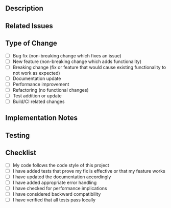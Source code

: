 ## Description

<!-- Provide a brief description of the changes in this PR -->

## Related Issues

<!-- Link to any related issues or tasks -->

## Type of Change

<!-- Mark with an `x` all that apply -->

- [ ] Bug fix (non-breaking change which fixes an issue)
- [ ] New feature (non-breaking change which adds functionality)
- [ ] Breaking change (fix or feature that would cause existing functionality to not work as expected)
- [ ] Documentation update
- [ ] Performance improvement
- [ ] Refactoring (no functional changes)
- [ ] Test addition or update
- [ ] Build/CI related changes

## Implementation Notes

<!-- Provide details about the implementation if needed -->

## Testing

<!-- Describe how you tested your changes -->

## Checklist

<!-- Mark with an `x` all that apply -->

- [ ] My code follows the code style of this project
- [ ] I have added tests that prove my fix is effective or that my feature works
- [ ] I have updated the documentation accordingly
- [ ] I have added appropriate error handling
- [ ] I have checked for performance implications
- [ ] I have considered backward compatibility
- [ ] I have verified that all tests pass locally